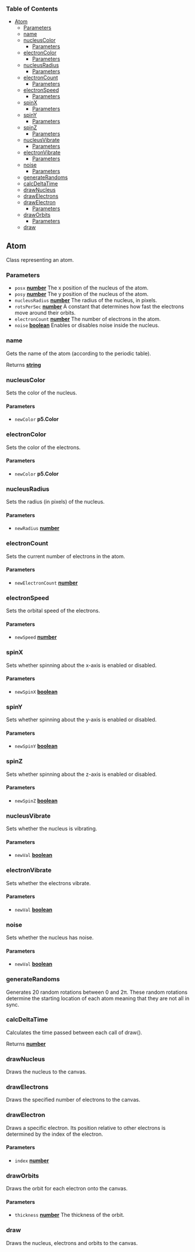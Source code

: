 <!-- Generated by documentation.js. Update this documentation by updating the source code. -->

### Table of Contents

-   [Atom][1]
    -   [Parameters][2]
    -   [name][3]
    -   [nucleusColor][4]
        -   [Parameters][5]
    -   [electronColor][6]
        -   [Parameters][7]
    -   [nucleusRadius][8]
        -   [Parameters][9]
    -   [electronCount][10]
        -   [Parameters][11]
    -   [electronSpeed][12]
        -   [Parameters][13]
    -   [spinX][14]
        -   [Parameters][15]
    -   [spinY][16]
        -   [Parameters][17]
    -   [spinZ][18]
        -   [Parameters][19]
    -   [nucleusVibrate][20]
        -   [Parameters][21]
    -   [electronVibrate][22]
        -   [Parameters][23]
    -   [noise][24]
        -   [Parameters][25]
    -   [generateRandoms][26]
    -   [calcDeltaTime][27]
    -   [drawNucleus][28]
    -   [drawElectrons][29]
    -   [drawElectron][30]
        -   [Parameters][31]
    -   [drawOrbits][32]
        -   [Parameters][33]
    -   [draw][34]

## Atom

Class representing an atom.

### Parameters

-   `posx` **[number][35]** The x position of the nucleus of the atom.
-   `posy` **[number][35]** The y position of the nucleus of the atom.
-   `nucleusRadius` **[number][35]** The radius of the nucleus, in pixels.
-   `rotsPerSec` **[number][35]** A constant that determines how fast the electrons move around their orbits.
-   `electronCount` **[number][35]** The number of electrons in the atom.
-   `noise` **[boolean][36]** Enables or disables noise inside the nucleus.

### name

Gets the name of the atom (according to the periodic table).

Returns **[string][37]** 

### nucleusColor

Sets the color of the nucleus.

#### Parameters

-   `newColor` **p5.Color** 

### electronColor

Sets the color of the electrons.

#### Parameters

-   `newColor` **p5.Color** 

### nucleusRadius

Sets the radius (in pixels) of the nucleus.

#### Parameters

-   `newRadius` **[number][35]** 

### electronCount

Sets the current number of electrons in the atom.

#### Parameters

-   `newElectronCount` **[number][35]** 

### electronSpeed

Sets the orbital speed of the electrons.

#### Parameters

-   `newSpeed` **[number][35]** 

### spinX

Sets whether spinning about the x-axis is enabled or disabled.

#### Parameters

-   `newSpinX` **[boolean][36]** 

### spinY

Sets whether spinning about the y-axis is enabled or disabled.

#### Parameters

-   `newSpinY` **[boolean][36]** 

### spinZ

Sets whether spinning about the z-axis is enabled or disabled.

#### Parameters

-   `newSpinZ` **[boolean][36]** 

### nucleusVibrate

Sets whether the nucleus is vibrating.

#### Parameters

-   `newVal` **[boolean][36]** 

### electronVibrate

Sets whether the electrons vibrate.

#### Parameters

-   `newVal` **[boolean][36]** 

### noise

Sets whether the nucleus has noise.

#### Parameters

-   `newVal` **[boolean][36]** 

### generateRandoms

Generates 20 random rotations between 0 and 2π.
These random rotations determine the starting location of each atom meaning that they are not all in sync.

### calcDeltaTime

Calculates the time passed between each call of draw().

Returns **[number][35]** 

### drawNucleus

Draws the nucleus to the canvas.

### drawElectrons

Draws the specified number of electrons to the canvas.

### drawElectron

Draws a specific electron. Its position relative to other electrons is determined by the index of the electron.

#### Parameters

-   `index` **[number][35]** 

### drawOrbits

Draws the orbit for each electron onto the canvas.

#### Parameters

-   `thickness` **[number][35]** The thickness of the orbit.

### draw

Draws the nucleus, electrons and orbits to the canvas.

[1]: #atom

[2]: #parameters

[3]: #name

[4]: #nucleuscolor

[5]: #parameters-1

[6]: #electroncolor

[7]: #parameters-2

[8]: #nucleusradius

[9]: #parameters-3

[10]: #electroncount

[11]: #parameters-4

[12]: #electronspeed

[13]: #parameters-5

[14]: #spinx

[15]: #parameters-6

[16]: #spiny

[17]: #parameters-7

[18]: #spinz

[19]: #parameters-8

[20]: #nucleusvibrate

[21]: #parameters-9

[22]: #electronvibrate

[23]: #parameters-10

[24]: #noise

[25]: #parameters-11

[26]: #generaterandoms

[27]: #calcdeltatime

[28]: #drawnucleus

[29]: #drawelectrons

[30]: #drawelectron

[31]: #parameters-12

[32]: #draworbits

[33]: #parameters-13

[34]: #draw

[35]: https://developer.mozilla.org/docs/Web/JavaScript/Reference/Global_Objects/Number

[36]: https://developer.mozilla.org/docs/Web/JavaScript/Reference/Global_Objects/Boolean

[37]: https://developer.mozilla.org/docs/Web/JavaScript/Reference/Global_Objects/String
